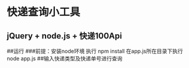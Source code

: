 # 快递查询小工具
## jQuery +  node.js + 快递100Api
##运行
  ###前提：安装node环境
  执行  npm install 
  在app.js所在目录下执行  node app.js
##输入快递类型及快递单号进行查询
